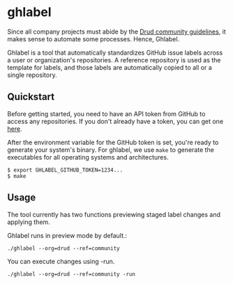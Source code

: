 # ghlabel
Since all company projects must abide by the [Drud community guidelines](https://github.com/drud/community/blob/master/development/issue_workflow.md#labels),
it makes sense to automate some processes. Hence, Ghlabel.

Ghlabel is a tool that automatically standardizes GitHub issue labels across a user or organization's repositories.
A reference repository is used as the template for labels, and those labels are automatically copied to all or
a single repository.

## Quickstart
Before getting started, you need to have an API token from GitHub to access any repositories. If you don't already have
a token, you can get one [here](https://github.com/settings/tokens).

After the environment variable for the GitHub token is set, you're ready to generate your system's binary. For ghlabel, we use
`make` to generate the executables for all operating systems and architectures.
```
$ export GHLABEL_GITHUB_TOKEN=1234...
$ make
```

## Usage
The tool currently has two functions previewing staged label changes and applying them.

Ghlabel runs in preview mode by default.:
```
./ghlabel --org=drud --ref=community
```
You can execute changes using -run.
```
./ghlabel --org=drud --ref=community -run
```